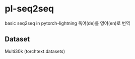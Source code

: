 # pl-seq2seq 
basic seq2seq in pytorch-lightning
독어(de)를 영어(en)로 번역

## Dataset 
Multi30k (torchtext.datasets)
